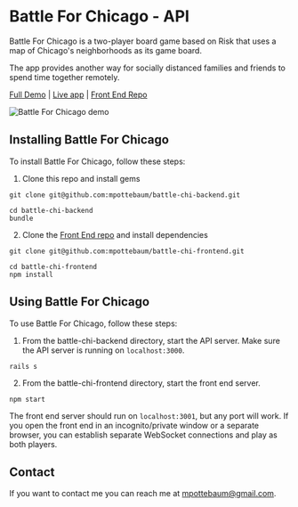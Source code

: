 # Battle For Chicago - API

Battle For Chicago is a two-player board game based on Risk that uses a map of Chicago's neighborhoods as its game board.

The app provides another way for socially distanced families and friends to spend time together remotely.

[Full Demo](https://www.youtube.com/watch?v=2QhTyIyUOZg) | [Live app](https://fathomless-cove-56346.herokuapp.com/) | [Front End Repo](https://github.com/mpottebaum/battle-chi-frontend)

![Battle For Chicago demo](https://j.gifs.com/oVBZXz.gif)

## Installing Battle For Chicago

To install Battle For Chicago, follow these steps:

1. Clone this repo and install gems

```
git clone git@github.com:mpottebaum/battle-chi-backend.git

cd battle-chi-backend
bundle
```

2. Clone the [Front End repo](https://github.com/mpottebaum/battle-chi-frontend) and install dependencies

```
git clone git@github.com:mpottebaum/battle-chi-frontend.git

cd battle-chi-frontend
npm install
```

## Using Battle For Chicago

To use Battle For Chicago, follow these steps:

1. From the battle-chi-backend directory, start the API server. Make sure the API server is running on `localhost:3000`.

```
rails s
```

2. From the battle-chi-frontend directory, start the front end server.

```
npm start
```

The front end server should run on `localhost:3001`, but any port will work. If you open the front end in an incognito/private window or a separate browser, you can establish separate WebSocket connections and play as both players.

## Contact

If you want to contact me you can reach me at mpottebaum@gmail.com.